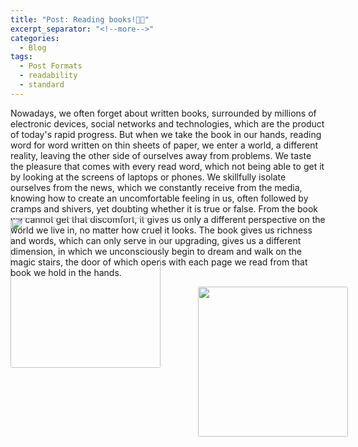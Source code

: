 ```yaml
---
title: "Post: Reading books!📖📕"
excerpt_separator: "<!--more-->"
categories:
  - Blog
tags:
  - Post Formats
  - readability
  - standard
---
```


<!DOCTYPE html>
<html lang="en">
<head>
    <meta charset="UTF-8">
    <title>Title</title>
    <meta name="keywords" content="" />
    <meta name="description" content="" />
    <meta http-equiv="content-type" content="text/html; charset=utf-8" />
    <title>Uncovered by FCSE</title>
    <link href='https://fonts.googleapis.com/css?family=Oswald:400,300' rel='stylesheet' type='text/css' />
    <link href='https://fonts.googleapis.com/css?family=Abel%7CSatisfy' rel='stylesheet' type='text/css' />
</head>
<body>
    <p style="font-family: satisfy, Arial, serif; font-style: oblique;background-color: lightpink;color: #79604b;
        border-radius: 3px; width: 600px">

Nowadays, we often forget about written books, surrounded by millions of electronic devices, social networks and technologies, which are the product of today's rapid progress. But when we take the book in our hands, reading word for word written on thin sheets of paper, we enter a world, a different reality, leaving the other side of ourselves away from problems. We taste the pleasure that comes with every read word, which not being able to get it by looking at the screens of laptops or phones. We skillfully isolate ourselves from the news, which we constantly receive from the media, knowing how to create an uncomfortable feeling in us, often followed by cramps and shivers, yet doubting whether it is true or false. From the book we cannot get that discomfort, it gives us only a different perspective on the world we live in, no matter how cruel it looks. The book gives us richness and words, which can only serve in our upgrading, gives us a different dimension, in which we unconsciously begin to dream and walk on the magic stairs, the door of which opens with each page we read from that book we hold in the hands.
  </p>
  <img src="https://user-images.githubusercontent.com/61246403/123481299-d31bea00-d603-11eb-955f-0140a231ffe9.jpg" style="border-radius: 3px; margin-left: 300px" height="240px" width="240px">
      
  <img src="https://user-images.githubusercontent.com/61246403/123481312-d7480780-d603-11eb-8144-bdd79f6b66ef.jpg" style="border-radius: 3px; margin-top:-1400px; margin-left: 650px" height="200px" width="400px">
  
  <img src="https://user-images.githubusercontent.com/61246403/123481325-dadb8e80-d603-11eb-8d88-277d3af6999d.jpg" style="border-radius: 3px;  margin-top:-350px" height="240px" width="240px">
  </body>
  </html>



